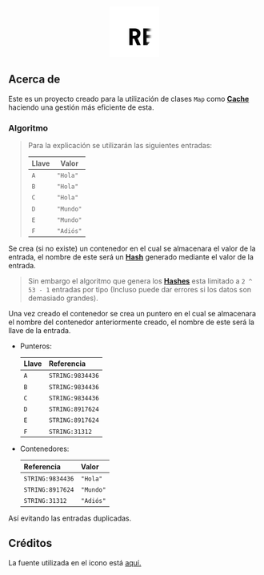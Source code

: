 <div align="center">
    <br />
    <p>
        <img src="https://raw.githubusercontent.com/theMarzon/re.bowl/main/assets/icon.svg" width="100" /></a>
    </p>
</div>

## Acerca de

Este es un proyecto creado para la utilización de clases `Map` como [**Cache**](https://en.wikipedia.org/wiki/Cache_(computing)) haciendo una gestión más eficiente de esta.

### Algoritmo

> Para la explicación se utilizarán las siguientes entradas:
>
> | Llave | Valor     |
> |-------|-----------|
> | `A`   | `"Hola"`  |
> | `B`   | `"Hola"`  |
> | `C`   | `"Hola"`  |
> | `D`   | `"Mundo"` |
> | `E`   | `"Mundo"` |
> | `F`   | `"Adiós"` |

Se crea (si no existe) un contenedor en el cual se almacenara el valor de la entrada, el nombre de este será un [**Hash**](https://en.wikipedia.org/wiki/Hash_function) generado mediante el valor de la entrada.

> Sin embargo el algoritmo que genera los [**Hashes**](https://en.wikipedia.org/wiki/Hash_function) esta limitado a `2 ^ 53 - 1` entradas por tipo (Incluso puede dar errores si los datos son demasiado grandes).

Una vez creado el contenedor se crea un puntero en el cual se almacenara el nombre del contenedor anteriormente creado, el nombre de este será la llave de la entrada.

- Punteros:

    | Llave | Referencia       |
    |-------|------------------|
    | `A`   | `STRING:9834436` |
    | `B`   | `STRING:9834436` |
    | `C`   | `STRING:9834436` |
    | `D`   | `STRING:8917624` |
    | `E`   | `STRING:8917624` |
    | `F`   | `STRING:31312`   |

- Contenedores:

    | Referencia       | Valor     |
    |------------------|-----------|
    | `STRING:9834436` | `"Hola"`  |
    | `STRING:8917624` | `"Mundo"` |
    | `STRING:31312`   | `"Adiós"` |

Así evitando las entradas duplicadas.

## Créditos

La fuente utilizada en el icono está [aquí.](https://www.jetbrains.com/lp/mono)
